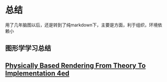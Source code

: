 # 总结

用了几年脑图以后，还是转到了纯markdown下，主要是方面，利于组织，环境依赖小

## 图形学学习总结

## [Physically Based Rendering From Theory To Implementation 4ed](pbrt4ed/readme.md)
